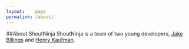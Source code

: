 ```yaml
---
layout:    page
permalink: /about/
---
```


##About ShoutNinja
ShoutNinja is a team of two young developers, [Jake Billings](https://twitter.com/eakjb) and [Henry Kaufman](https://twitter.com/hcjk_).